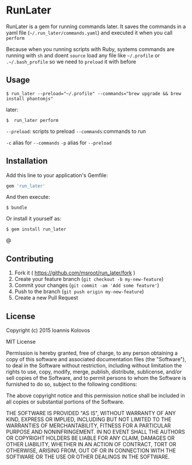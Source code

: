 # RunLater

RunLater is a gem for running commands later. 
It saves the commands in a yaml file (`~/.run_later/commands.yaml`) and executed it when you call `perform`

Because when you running scripts with Ruby, systems commands are running with `sh` and doent `source` load any file like `~/.profile` or `.~/.bash_profile` so we need to `preload` it with before

## Usage

	$ run_later --preload="~/.profile" --commands="brew upgrade && brew install phantomjs"

later:

	$  run_later perform

`--preload`: scripts to preload
`--commands`:commands to run

`-c` alias for `--commands`
`-p` alias for `--preload`
## Installation

Add this line to your application's Gemfile:

```ruby
gem 'run_later'
```

And then execute:

    $ bundle

Or install it yourself as:

    $ gem install run_later

@
## Contributing

1. Fork it ( https://github.com/msroot/run_later/fork )
2. Create your feature branch (`git checkout -b my-new-feature`)
3. Commit your changes (`git commit -am 'Add some feature'`)
4. Push to the branch (`git push origin my-new-feature`)
5. Create a new Pull Request


## License

Copyright (c) 2015 Ioannis Kolovos

MIT License

Permission is hereby granted, free of charge, to any person obtaining
a copy of this software and associated documentation files (the
"Software"), to deal in the Software without restriction, including
without limitation the rights to use, copy, modify, merge, publish,
distribute, sublicense, and/or sell copies of the Software, and to
permit persons to whom the Software is furnished to do so, subject to
the following conditions:

The above copyright notice and this permission notice shall be
included in all copies or substantial portions of the Software.

THE SOFTWARE IS PROVIDED "AS IS", WITHOUT WARRANTY OF ANY KIND,
EXPRESS OR IMPLIED, INCLUDING BUT NOT LIMITED TO THE WARRANTIES OF
MERCHANTABILITY, FITNESS FOR A PARTICULAR PURPOSE AND
NONINFRINGEMENT. IN NO EVENT SHALL THE AUTHORS OR COPYRIGHT HOLDERS BE
LIABLE FOR ANY CLAIM, DAMAGES OR OTHER LIABILITY, WHETHER IN AN ACTION
OF CONTRACT, TORT OR OTHERWISE, ARISING FROM, OUT OF OR IN CONNECTION
WITH THE SOFTWARE OR THE USE OR OTHER DEALINGS IN THE SOFTWARE.
